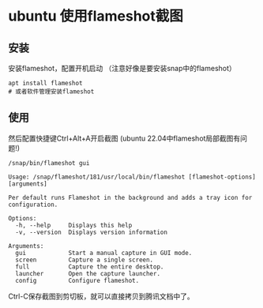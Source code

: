# ubuntu 使用flameshot截图

## 安装

安装flameshot，配置开机启动
（注意好像是要安装snap中的flameshot）
```
apt install flameshot
# 或者软件管理安装flameshot
```

## 使用

然后配置快捷键Ctrl+Alt+A开启截图
(ubuntu 22.04中flameshot局部截图有问题!)
```
/snap/bin/flameshot gui

Usage: /snap/flameshot/181/usr/local/bin/flameshot [flameshot-options] [arguments]

Per default runs Flameshot in the background and adds a tray icon for configuration.

Options:
  -h, --help     Displays this help
  -v, --version  Displays version information

Arguments:
  gui            Start a manual capture in GUI mode.
  screen         Capture a single screen.
  full           Capture the entire desktop.
  launcher       Open the capture launcher.
  config         Configure flameshot.
```

Ctrl-C保存截图到剪切板，就可以直接拷贝到腾讯文档中了。
